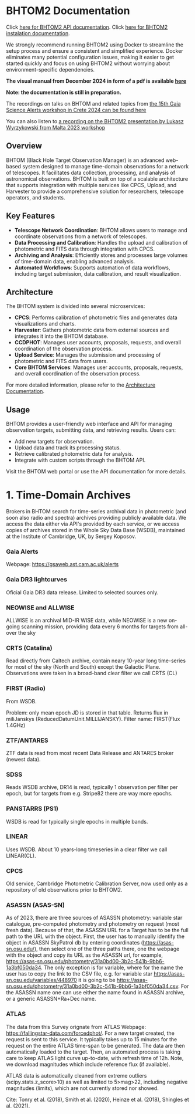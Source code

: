 # BHTOM2 Documentation

Click [here for BHTOM2 API documentation](https://github.com/BHTOM-Team/bhtom2/blob/bhtom2-dev/Documentation/DocumentationAPI.md).
Click [here for BHTOM2 instalation documentation](https://github.com/BHTOM-Team/bhtom2/blob/bhtom2-dev/Documentation/installation/local_installation_docker.md).

We strongly recommend running BHTOM2 using Docker to streamline the setup process and ensure a consistent and simplified experience. Docker eliminates many potential configuration issues, making it easier to get started quickly and focus on using BHTOM2 without worrying about environment-specific dependencies.

**The visual manual from December 2024 in form of a pdf is available [here](https://github.com/BHTOM-Team/bhtom2/blob/bhtom2-dev/Documentation/2024.12-BHTOM2-Manual.pdf)**

**Note: the documentation is still in preparation.**

The recordings on talks on BHTOM and related topics from [the 15th Gaia Science Alerts workshop in Crete 2024 can be found here](https://www.youtube.com/playlist?list=PLfl-CrV1b39ar0hXTHpT7r8cnnx_FU2DM)

You can also listen to [a recording on the BHTOM2 presentation by Lukasz Wyrzykowski from Malta 2023 workshop](https://www.youtube.com/watch?v=jzlkFjEZVz0)


## Overview

BHTOM (Black Hole Target Observation Manager) is an advanced web-based system designed to manage time-domain observations for a network of telescopes. It facilitates data collection, processing, and analysis of astronomical observations. BHTOM is built on top of a scalable architecture that supports integration with multiple services like CPCS, Upload, and Harvester to provide a comprehensive solution for researchers, telescope operators, and students.

## Key Features

- **Telescope Network Coordination**: BHTOM allows users to manage and coordinate observations from a network of telescopes.
- **Data Processing and Calibration**: Handles the upload and calibration of photometric and FITS data through integration with CPCS.
- **Archiving and Analysis**: Efficiently stores and processes large volumes of time-domain data, enabling advanced analysis.
- **Automated Workflows**: Supports automation of data workflows, including target submission, data calibration, and result visualization.

## Architecture

The BHTOM system is divided into several microservices:

- **CPCS**: Performs calibration of photometric files and generates data visualizations and charts.
- **Harvester**: Gathers photometric data from external sources and integrates it into the BHTOM database.
- **CCDPHOT**: Manages user accounts, proposals, requests, and overall coordination of the observation process.
- **Upload Service**: Manages the submission and processing of photometric and FITS data from users.
- **Core BHTOM Services**: Manages user accounts, proposals, requests, and overall coordination of the observation process.

For more detailed information, please refer to the [Architecture Documentation](./architecture/architecture.md).


## Usage

BHTOM provides a user-friendly web interface and API for managing observation targets, submitting data, and retrieving results. Users can:

- Add new targets for observation.
- Upload data and track its processing status.
- Retrieve calibrated photometric data for analysis.
- Integrate with custom scripts through the BHTOM API.

Visit the BHTOM web portal or use the API documentation for more details.


# 1. Time-Domain Archives

Brokers in BHTOM search for time-series archival data in photometric (and soon also radio and spectra) archives providing publicly available data. We access the data either via API's provided by each service, or we access copies of archives stored in the Whole Sky Data Base (WSDB), maintained at the Institute of Cambridge, UK, by Sergey Koposov.

### Gaia Alerts
Webpage: https://gsaweb.ast.cam.ac.uk/alerts

### Gaia DR3 lightcurves
Oficial Gaia DR3 data release. Limited to selected sources only.

### NEOWISE and ALLWISE
ALLWISE is an archival MID-IR WISE data, while NEOWISE is a new on-going scanning mission, providing data every 6 months for targets from all-over the sky

### CRTS (Catalina)
Read directly from Caltech archive, contain neary 10-year long time-series for most of the sky (North and South) except the Galactic Plane. Observations were taken in a broad-band clear filter we call CRTS (CL)

### FIRST (Radio)
From WSDB.

Problem: only mean epoch JD is stored in that table. 
Returns flux in miliJanskys (ReducedDatumUnit.MILLIJANSKY).
Filter name: FIRST(Flux 1.4GHz)

### ZTF/ANTARES

ZTF data is read from most recent Data Release and ANTARES broker (newest data). 

### SDSS 
Reads WSDB archive, DR14 is read,  typically 1 observation per filter per epoch, but for targets from e.g. Stripe82 there are way more epochs. 

### PANSTARRS (PS1)

WSDB is read for typically single epochs in multiple bands.

### LINEAR

Uses WSDB. About 10 years-long timeseries in a clear filter we call LINEAR(CL).



### CPCS
Old service, Cambridge Photometric Calibration Server, now used only as a repository of old observations prior to BHTOM2. 

### ASASSN (ASAS-SN)
As of 2023, there are three sources of ASASSN photometry: variable star catalogue, pre-computed photometry and photometry on request (most fresh data). Because of that, the ASASSN URL for a Target has to be the full path to the URL with the object. First, the user has to manually identify the object in ASASSN SkyPatrol db by entering coordinates (https://asas-sn.osu.edu/), then select one of the three paths there, one the webpage with the object and copy its URL as the ASASSN url, for example, https://asas-sn.osu.edu/photometry/31a0bd00-3b2c-541b-9bb6-1a3bf050da34. The only exception is for variable, where for the name the user has to copy the link to the CSV file, e.g. 
for variable star https://asas-sn.osu.edu/variables/448970 it is going to be https://asas-sn.osu.edu/photometry/31a0bd00-3b2c-541b-9bb6-1a3bf050da34.csv.
For the ASASSN name one can use either the name found in ASASSN archive, or a generic ASASSN+Ra+Dec name.

### ATLAS
The data from this Survey orignate from ATLAS Webpage: https://fallingstar-data.com/forcedphot/.
For a new target created, the request is sent to this service. It typically takes up to 15 minutes for the request on the entire ATLAS time-span to be generated. The data are then automatically loaded to the target. Then, an automated process is taking care to keep ATLAS light curve up-to-date, with refresh time of 12h. Note, we download magnitudes which include reference flux (if available).


ATLAS data is automatically cleaned from extreme outliers (scipy.stats.z_score>10) as well as limited to 5>mag>22, including negative magnitudes (limits), which are not currently stored nor showed.

Cite: Tonry et al. (2018), Smith et al. (2020), Heinze et al. (2018), Shingles et al. (2021).



